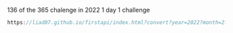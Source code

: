 136 of the 365 chalenge in 2022 1 day 1 challenge
```javascript
https://liad07.github.io/firstapi/index.html?convert?year=2022?month=2?day=22
```    
